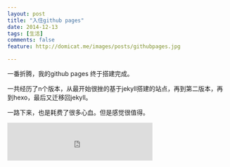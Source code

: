 ```yaml
---
layout: post
title: "入住github pages"
date: 2014-12-13
tags: [生活]
comments: false
feature: http://domicat.me/images/posts/githubpages.jpg

---
```




一番折腾，我的github pages 终于搭建完成。

一共经历了n个版本，从最开始很挫的基于jekyll搭建的站点，再到第二版本，再到hexo，最后又迁移回jekyll。

一路下来，也是耗费了很多心血。但是感觉很值得。

<iframe frameborder="no" border="0" marginwidth="0" marginheight="0" width="330" height="86" src="http://music.163.com/outchain/player?type=2&id=351190&auto=1&height=66"></iframe>



